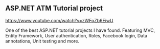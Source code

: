 ## ASP.NET ATM Tutorial project
https://www.youtube.com/watch?v=zWFoZb6EiwU

One of the best ASP.NET tutorial projects I have found. 
Featuring MVC, Entity Framework, User authentication, Roles,
Facebook login, Data annotations, Unit testing and more.